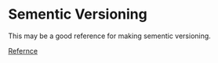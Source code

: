 # Sementic Versioning

This may be a good reference for making sementic versioning.

[Refernce](https://semver.org/)
